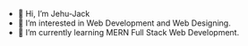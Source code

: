 - 👋 Hi, I’m Jehu-Jack
- 👀 I’m interested in Web Development and Web Designing.
- 🌱 I’m currently learning MERN Full Stack Web Development.


<!---
Jehu-Jack/Jehu-Jack is a ✨ special ✨ repository because its `README.md` (this file) appears on your GitHub profile.
You can click the Preview link to take a look at your changes.
--->
